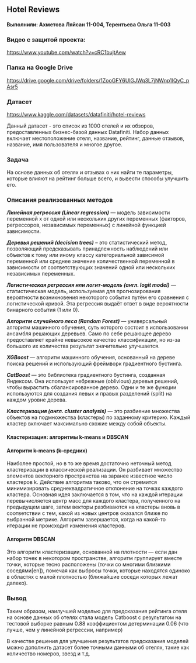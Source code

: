 ## Hotel Reviews

#### Выполнили: Ахметова Ляйсан 11-004, Терентьева Ольга 11-003

### Видео с защитой проекта:

https://www.youtube.com/watch?v=cRC1bujtAew

### Папка на Google Drive
https://drive.google.com/drive/folders/1ZooGFY6UlGJWq3L7jNWnp1IQyC_pAsr5

### Датасет
https://www.kaggle.com/datasets/datafiniti/hotel-reviews

Данный датасет - это список из 1000 отелей и их обзоров, предоставленных бизнес-базой данных Datafiniti. Набор данных включает местоположение отеля, название, рейтинг, данные отзывов, название, имя пользователя и многое другое.

### Задача
На основе данных об отелях и отзывах о них найти те параметры, которые влияют на рейтинг больше всего, и вывести способы улучшить его.

### Описания реализованных методов

***Линейная регрессия (Linear regression)*** — модель зависимости переменной x от одной или нескольких других переменных (факторов, регрессоров, независимых переменных) с линейной функцией зависимости.

***Деревья решений (decision trees)***  – это статистический метод, позволяющий предсказывать принадлежность наблюдений или объектов к тому или иному классу категориальной зависимой переменной или среднее значение количественной переменной в зависимости от соответствующих значений одной или нескольких независимых переменных.

***Логистическая регрессия или логит-модель (англ. logit model)*** — статистическая модель, используемая для прогнозирования вероятности возникновения некоторого события путём его сравнения с логистической кривой. Эта регрессия выдаёт ответ в виде вероятности бинарного события (1 или 0).

***Алгоритм случайного леса (Random Forest)*** — универсальный алгоритм машинного обучения, суть которого состоит в использовании ансамбля решающих деревьев. Само по себе решающее дерево предоставляет крайне невысокое качество классификации, но из-за большого их количества результат значительно улучшается. 

***XGBoost*** — алгоритм машинного обучения, основанный на дереве поиска решений и использующий фреймворк градиентного бустинга.

***CatBoost*** — это библиотека градиентного бустинга, созданная Яндексом. Она использует небрежные (oblivious) деревья решений, чтобы вырастить сбалансированное дерево. Одни и те же функции используются для создания левых и правых разделений (split) на каждом уровне дерева.

***Кластеризация (англ. cluster analysis)*** — это разбиение множества объектов на подмножества (кластеры) по заданному критерию. Каждый кластер включает максимально схожие между собой объекты.

#### Кластеризация: алгоритмы k-means и DBSCAN

#### Алгоритм k-means (k-средних)

Наиболее простой, но в то же время достаточно неточный метод кластеризации в классической реализации. Он разбивает множество элементов векторного пространства на заранее известное число кластеров k. Действие алгоритма таково, что он стремится минимизировать среднеквадратичное отклонение на точках каждого кластера. Основная идея заключается в том, что на каждой итерации перевычисляется центр масс для каждого кластера, полученного на предыдущем шаге, затем векторы разбиваются на кластеры вновь в соответствии с тем, какой из новых центров оказался ближе по выбранной метрике. Алгоритм завершается, когда на какой-то итерации не происходит изменения кластеров.


#### Алгоритм DBSCAN

Это алгоритм кластеризации, основанной на плотности — если дан набор точек в некотором пространстве, алгоритм группирует вместе точки, которые тесно расположены (точки со многими близкими соседями[en]), помечая как выбросы точки, которые находятся одиноко в областях с малой плотностью (ближайшие соседи которых лежат далеко).


### Вывод

Таким образом, наилучшей моделью для предсказания рейтинга отеля на основе данных об отелях стала модель Catboost с результатом на тестовой выборке равным 0.88 коэффициентом детерминации 0.06 (что лучше, чем у линейной регрессии, например)

В качестве решения для улучшения результатов предсказания моделей можно дополнить датасет более точными данными об отелях, такие как количество номеров, звезд и т.д.
